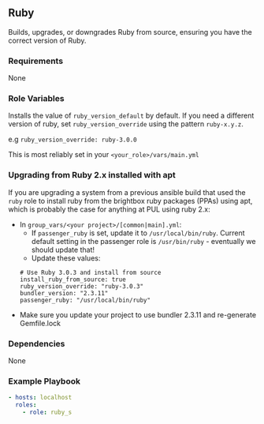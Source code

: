 ## Ruby

Builds, upgrades, or downgrades Ruby from source, ensuring you have the correct version of Ruby.

### Requirements

None

### Role Variables

Installs the value of `ruby_version_default` by default. If you need a different version of ruby, set `ruby_version_override` using the pattern `ruby-x.y.z`. 

e.g `ruby_version_override: ruby-3.0.0`

This is most reliably set in your `<your_role>/vars/main.yml`

### Upgrading from Ruby 2.x installed with apt

If you are upgrading a system from a previous ansible build that used the `ruby` role
to install ruby from the brightbox ruby packages (PPAs) using apt, which is probably
the case for anything at PUL using ruby 2.x:

* In `group_vars/<your project>/[common|main].yml`:
  * If `passenger_ruby` is set, update it to `/usr/local/bin/ruby`. Current default setting in the passenger role is `/usr/bin/ruby` - eventually we should update that!
  * Update these values:
  ```
  # Use Ruby 3.0.3 and install from source
  install_ruby_from_source: true
  ruby_version_override: "ruby-3.0.3"
  bundler_version: "2.3.11"
  passenger_ruby: "/usr/local/bin/ruby"
  ```
* Make sure you update your project to use bundler 2.3.11 and re-generate Gemfile.lock

### Dependencies

None

### Example Playbook

```yaml
- hosts: localhost
  roles:
    - role: ruby_s
```
